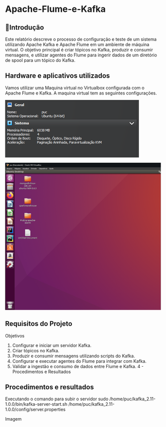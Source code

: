 # Apache-Flume-e-Kafka

## 🚀Introdução 

Este relatório descreve o processo de configuração e teste de um sistema utilizando Apache Kafka e Apache Flume em um ambiente de máquina virtual. O objetivo principal é criar tópicos no Kafka, produzir e consumir mensagens, e utilizar agentes do Flume para ingerir dados de um diretório de spool para um tópico do Kafka.

## Hardware e aplicativos utilizados

Vamos utilizar uma Maquina virtual no Virtualbox configurada com o Apache Flume e Kafka.
A maquina virtual tem as seguintes configurações.

![Configurações da maquina virtual](./assets/image.png)

![Maquina virtual](./assets/image_2.png)
                            
## Requisitos do Projeto 

Objetivos
1.	Configurar e iniciar um servidor Kafka.
2.	Criar tópicos no Kafka.
3.	Produzir e consumir mensagens utilizando scripts do Kafka.
4.	Configurar e executar agentes do Flume para integrar com Kafka.
5.	Validar a ingestão e consumo de dados entre Flume e Kafka.
4 - Procedimentos e Resultados
 

## Procedimentos e resultados

Executando o comando para subir o servidor
sudo /home/puc/kafka_2.11-1.0.0/bin/kafka-server-start.sh /home/puc/kafka_2.11-1.0.0/config/server.properties



Imagem